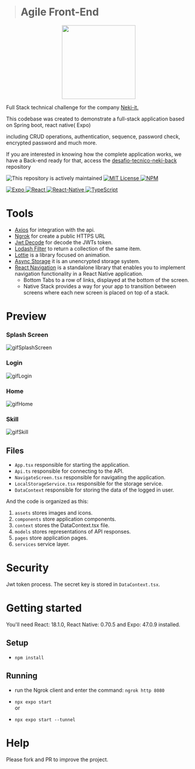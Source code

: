 > # Agile Front-End
<p align="center">
  <img width= 200 src= https://user-images.githubusercontent.com/92227976/211206151-d3999d11-9a7a-4a3d-8ef6-1b9b9129793d.png>
</p>
<p>

Full Stack technical challenge for the company <a href="https://neki-it.com.br/" target="_blank" rel="noopener noreferrer">Neki-it.</a></p>

This codebase was created to demonstrate a full-stack application based on Spring boot,
react native(
Expo)

including CRUD operations, authentication,
sequence,
password check,
encrypted password
 and much more.
    
   If you are interested in knowing how the complete application works, we have a Back-end ready for that, access the <a href="https://github.com/ggoncalvesdev/desafio-tecnico-neki-back" target="_blank" rel="noopener noreferrer"> desafio-tecnico-neki-back</a> repository
 
 <p align="left">
   <img src="https://img.shields.io/badge/Status-Maintained-green.svg" alt="This repository is           actively maintained" />
   <a href="LICENSE">
    <img src="https://img.shields.io/badge/license-MIT-brightgreen.svg" alt="MIT License" />
   </a>
   <a href="https://www.npmjs.com/package/npm/v/8.5.0">
    <img src="https://img.shields.io/badge/npm-8.5.5-blue" alt="NPM">
   </a>
 </p>

<p align="left">
  <a href="https://docs.expo.dev/">
    <img src="https://img.shields.io/badge/expo-47.0.9-blue" alt="Expo">
  </a>
  <a href="https://pt-br.reactjs.org/">
    <img src="https://img.shields.io/badge/react-18.1.0-orange" alt="React">
  </a>
   <a href="https://reactnative.dev/">
    <img src="https://img.shields.io/badge/react--native-0.70.5-orange" alt="React-Native">
  </a>
  <a href="https://www.typescriptlang.org/">
    <img src="https://img.shields.io/badge/typescript-4.6.3-blue" alt="TypeScript">
  </a>
</p>

# Tools
  
* [Axios](https://www.npmjs.com/package/axios/v/0.27.2) for integration with the api.
* [Ngrok](https://ngrok.com/) for create a public HTTPS URL
* [Jwt Decode](https://www.npmjs.com/package/jwt-decode) for decode the JWTs token.
* [Lodash Filter](https://www.npmjs.com/package/lodash.filter?activeTab=versions) to return a collection of the same item.
* [Lottie](https://www.npmjs.com/package/lottie-react-native) is a library focused on animation.
* [Async Storage](https://www.npmjs.com/package/@react-native-async-storage/async-storage) it is an unencrypted storage system.
* [React Navigation](https://reactnavigation.org/) is a standalone library that enables you to implement navigation functionality in a React Native application.
    * Bottom Tabs to a row of links, displayed at the bottom of the screen.
    * Native Stack provides a way for your app to transition between screens where each new screen is placed on top of a stack.

# Preview
 
 ### Splash Screen
 ![gifSplashScreen](https://user-images.githubusercontent.com/92227976/211207690-84ac7385-592a-407a-b5b6-d7232f06c20e.gif)
 
 ### Login
 ![gifLogin](https://user-images.githubusercontent.com/92227976/211208217-6d29b94e-ebe6-454f-a9b8-04a1f70ebd12.gif)

 ### Home
![gifHome](https://user-images.githubusercontent.com/92227976/211208726-cf0bbfbe-277b-4e29-8ba4-575bd5fc2277.gif)

### Skill
![gifSkill](https://user-images.githubusercontent.com/92227976/211209424-bea353db-479e-4c13-90f0-c457a7588d8b.gif)
    
## Files

-   `App.tsx` responsible for starting the application.
-   `Api.ts` responsible for connecting to the API.
-   `NavigateScreen.tsx` responsible for navigating the application.
-   `LocalStorageService.tsx` responsible for the storage service.
-   `DataContext` responsible for storing the data of the logged in user.

And the code is organized as this:

1. `assets` stores images and icons.
2. `components` store application components.
3. `context` stores the DataContext.tsx file.
4. `models` stores representations of API responses.
5. `pages` store application pages.
6. `services` service layer.

# Security

Jwt token process.
The secret key is stored in `DataContext.tsx`.

# Getting started

You'll need React: 18.1.0, React Native: 0.70.5 and  Expo:  47.0.9
installed.

## Setup

* `npm install`

## Running
* run the Ngrok client and enter the command: `ngrok http 8080`

* `npx expo start`</br>
or
* `npx expo start --tunnel`

# Help

Please fork and PR to improve the project.

